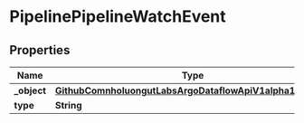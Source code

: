 

# PipelinePipelineWatchEvent


## Properties

Name | Type | Description | Notes
------------ | ------------- | ------------- | -------------
**_object** | [**GithubComnholuongutLabsArgoDataflowApiV1alpha1Pipeline**](GithubComnholuongutLabsArgoDataflowApiV1alpha1Pipeline.md) |  |  [optional]
**type** | **String** |  |  [optional]



